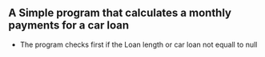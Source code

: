 ## A Simple program that calculates a monthly payments for a car loan 
- The program checks first if the Loan length or car loan not equall to null




